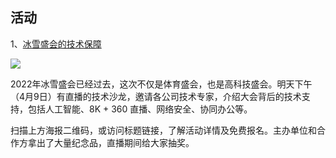 ## 活动

1、[冰雪盛会的技术保障](https://live.juejin.cn/4354/bingxueshenghui?source=3)

![](https://cdn.beekka.com/blogimg/asset/220204/bg2022040205.webp)

2022年冰雪盛会已经过去，这次不仅是体育盛会，也是高科技盛会。明天下午（4月9日）有直播的技术沙龙，邀请各公司技术专家，介绍大会背后的技术支持，包括人工智能、8K + 360 直播、网络安全、协同办公等。

扫描上方海报二维码，或访问标题链接，了解活动详情及免费报名。主办单位和合作方拿出了大量纪念品，直播期间给大家抽奖。